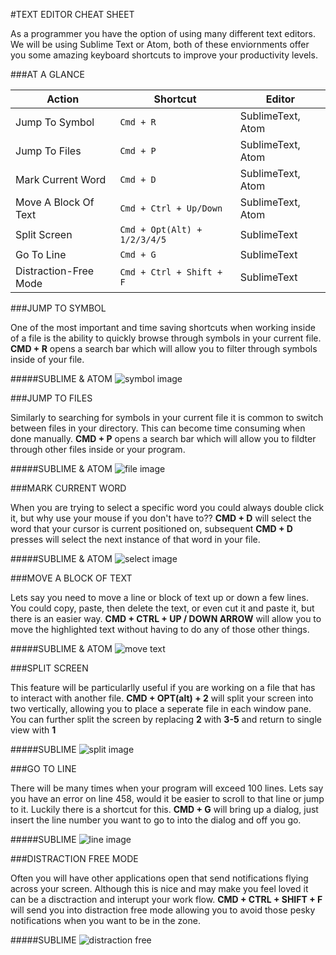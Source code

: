 #TEXT EDITOR CHEAT SHEET

As a programmer you have the option of using many different text editors. We will be using Sublime Text or Atom, both of these enviornments offer you some amazing keyboard shortcuts to improve your productivity levels.


###AT A GLANCE

| Action | Shortcut | Editor |
| ------ | -------- | ------ |
| Jump To Symbol        | `Cmd + R` | SublimeText, Atom |
| Jump To Files         | `Cmd + P` | SublimeText, Atom |
| Mark Current Word     | `Cmd + D` | SublimeText, Atom |
| Move A Block Of Text  | `Cmd + Ctrl + Up/Down` | SublimeText, Atom |
| Split Screen          | `Cmd + Opt(Alt) + 1/2/3/4/5` | SublimeText |
| Go To Line            | `Cmd + G` | SublimeText |
| Distraction-Free Mode | `Cmd + Ctrl + Shift + F` | SublimeText |

###JUMP TO SYMBOL

One of the most important and time saving shortcuts when working inside of a file is the ability to quickly browse through symbols in your current file. **CMD + R** opens a search bar which will allow you to filter through symbols inside of your file.  

#####SUBLIME & ATOM
![symbol image](http://marcelkalveram.com/wp-content/uploads/2013/09/cmd-r.png)

###JUMP TO FILES

Similarly to searching for symbols in your current file it is common to switch between files in your directory. This can become time consuming when done manually. **CMD + P** opens a search bar which will allow you to fildter through other files inside or your program.

#####SUBLIME & ATOM
![file image](http://marcelkalveram.com/wp-content/uploads/2013/09/cmd-p.png)

###MARK CURRENT WORD

When you are trying to select a specific word you could always double click it, but why use your mouse if you don't have to?? **CMD + D** will select the word that your cursor is current positioned on, subsequent **CMD + D** presses will select the next instance of that word in your file.

#####SUBLIME & ATOM
![select image](http://marcelkalveram.com/wp-content/uploads/2013/09/cmd-d.png)

###MOVE A BLOCK OF TEXT

Lets say you need to move a line or block of text up or down a few lines. You could copy, paste, then delete the text, or even cut it and paste it, but there is an easier way. **CMD + CTRL + UP / DOWN ARROW** will allow you to move the highlighted text without having to do any of those other things.

#####SUBLIME & ATOM
![move text](http://s7.postimg.org/dsb84a6ff/move.png)

###SPLIT SCREEN

This feature will be particularlly useful if you are working on a file that has to interact with another file. **CMD + OPT(alt) + 2** will split your screen into two vertically, allowing you to place a seperate file in each window pane. You can further split the screen by replacing **2** with **3-5** and return to single view with **1**

#####SUBLIME
![split image](http://marcelkalveram.com/wp-content/uploads/2013/09/cmd-alt-2.png)

###GO TO LINE

There will be many times when your program will exceed 100 lines. Lets say you have an error on line 458, would it be easier to scroll to that line or jump to it. Luckily there is a shortcut for this. **CMD + G** will bring up a dialog, just insert the line number you want to go to into the dialog and off you go.

#####SUBLIME
![line image](http://marcelkalveram.com/wp-content/uploads/2013/09/ctrl-g.png)

###DISTRACTION FREE MODE

Often you will have other applications open that send notifications flying across your screen. Although this is nice and may make you feel loved it can be a disctraction and interupt your work flow. **CMD + CTRL + SHIFT + F** will send you into distraction free mode allowing you to avoid those pesky notifications when you want to be in the zone.


#####SUBLIME
![distraction free](http://s15.postimg.org/y2e6s54rf/distract.png)
